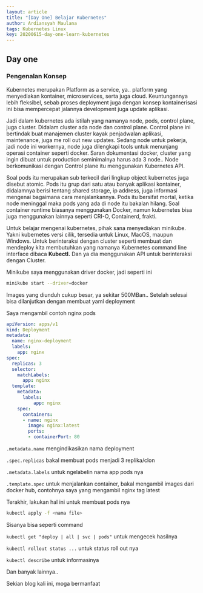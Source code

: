 ```yaml
---
layout: article
title: "[Day One] Belajar Kubernetes"
author: Ardiansyah Maulana
tags: Kubernetes Linux
key: 20200615-day-one-learn-kubernetes
---
```


## Day one

### Pengenalan Konsep

Kubernetes merupakan Platform as a service, ya.. platform yang menyediakan kontainer, microservices, serta juga cloud. Keuntungannya lebih fleksibel, sebab proses deployment juga dengan konsep kontainerisasi ini bisa mempercepat jalannya development juga update aplikasi.

Jadi dalam kubernetes ada istilah yang namanya node, pods, control plane, juga cluster. Didalam cluster ada node dan control plane. Control plane ini bertindak buat manajemen cluster kayak penjadwalan aplikasi, maintenance, juga me roll out new updates. Sedang node untuk pekerja, jadi node ini workernya, node juga dilengkapi tools untuk menunjang operasi container seperti docker. Saran dokumentasi docker, cluster yang ingin dibuat untuk production seminimalnya harus ada 3 node.. Node berkomunikasi dengan Control plane itu menggunakan Kubernetes API.

Soal pods itu merupakan sub terkecil dari lingkup object kubernetes juga disebut atomic. Pods itu grup dari satu atau banyak aplikasi kontainer, didalamnya berisi tentang shared storage, ip address, juga informasi mengenai bagaimana cara menjalankannya. Pods itu bersifat mortal, ketika node meninggal maka pods yang ada di node itu bakalan hilang. Soal container runtime biasanya menggunakan Docker, namun kubernetes bisa juga menggunakan lainnya seperti CRI-O, Containerd, frakti.

Untuk belajar mengenai kubernetes, pihak sana menyediakan minikube. Yakni kubernetes versi cilik, tersedia untuk Linux, MacOS, maupun Windows. Untuk berinteraksi dengan cluster seperti membuat dan mendeploy kita membutuhkan yang namanya Kubernetes command line interface dibaca **Kubectl.** Dan ya dia menggunakan API untuk berinteraksi dengan Cluster.

Minikube saya menggunakan driver docker, jadi seperti ini

```bash
minikube start --driver=docker
```

Images yang diunduh cukup besar, ya sekitar 500MBan.. Setelah selesai bisa dilanjutkan dengan membuat yaml deployment

Saya mengambil contoh nginx pods

```yaml
apiVersion: apps/v1
kind: Deployment
metadata:
  name: nginx-deployment
  labels:
    app: nginx
spec:
  replicas: 3
  selector:
    matchLabels:
      app: nginx
  template:
    metadata:
      labels:
          app: nginx
    spec:
      containers:
      - name: nginx
        image: nginx:latest
        ports:
        - containerPort: 80
```

`.metadata.name` mengindikasikan nama deployment

`.spec.replicas` bakal membuat pods menjadi 3 replika/clon

`.metadata.labels` untuk ngelabelin nama app pods nya

`.template.spec` untuk menjalankan container, bakal mengambil images dari docker hub, contohnya saya yang mengambil nginx tag latest

Terakhir, lakukan hal ini untuk membuat pods nya

```bash
kubectl apply -f <nama file>
```

Sisanya bisa seperti command

`kubectl get "deploy | all | svc | pods"` untuk mengecek hasilnya

`kubectl rollout status ...` untuk status roll out nya

`kubectl describe` untuk informasinya

Dan banyak lainnya..

Sekian blog kali ini, moga bermanfaat
